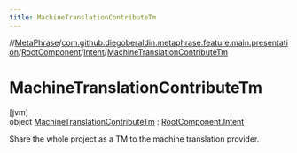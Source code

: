 ```yaml
---
title: MachineTranslationContributeTm
---
```

//[MetaPhrase](../../../../../index.html)/[com.github.diegoberaldin.metaphrase.feature.main.presentation](../../../index.html)/[RootComponent](../../index.html)/[Intent](../index.html)/[MachineTranslationContributeTm](index.html)



# MachineTranslationContributeTm



[jvm]\
object [MachineTranslationContributeTm](index.html) : [RootComponent.Intent](../index.html)

Share the whole project as a TM to the machine translation provider.


